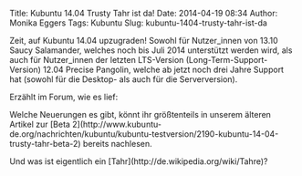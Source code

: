 Title: Kubuntu 14.04 Trusty Tahr ist da!
Date: 2014-04-19 08:34
Author: Monika Eggers
Tags: Kubuntu
Slug: kubuntu-1404-trusty-tahr-ist-da

Zeit, auf Kubuntu 14.04 upzugraden! Sowohl für Nutzer\_innen von 13.10
Saucy Salamander, welches noch bis Juli 2014 unterstützt werden wird,
als auch für Nutzer\_innen der letzten LTS-Version
(Long-Term-Support-Version) 12.04 Precise Pangolin, welche ab jetzt noch
drei Jahre Support hat (sowohl für die Desktop- als auch für die
Serverversion).

</p>
Erzählt im Forum, wie es lief:
<http://forum.kubuntu-de.org/index.php?topic=17542.0>

</p>
Welche Neuerungen es gibt, könnt ihr größtenteils in unserem älteren
Artikel zur [Beta
2](http://www.kubuntu-de.org/nachrichten/kubuntu/kubuntu-testversion/2190-kubuntu-14-04-trusty-tahr-beta-2)
bereits nachlesen.

</p>
Und was ist eigentlich ein [Tahr](http://de.wikipedia.org/wiki/Tahre)?

</p>

